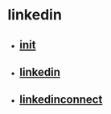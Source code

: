 # linkedin

- ## [init][_init]
- ## [linkedin][_linkedin]
- ## [linkedinconnect][_linkedinconnect]

<!-- Definitions -->

[_init]: https://github.com/joshiayush/inb/blob/master/docs/inb/linkedin/init.md
[_linkedin]: https://github.com/joshiayush/inb/blob/master/docs/inb/linkedin/init.md
[_linkedinconnect]: https://github.com/joshiayush/inb/blob/master/docs/inb/linkedin/linkedinconnect.md
